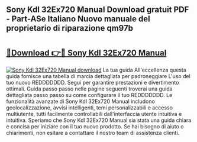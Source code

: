 ## Sony Kdl 32Ex720 Manual Download gratuit PDF - Part-ASe Italiano Nuovo manuale del proprietario di riparazione qm97b

# <h2><a href="http://dfgi2fw.blite.top/?on=Sony+Kdl+32Ex720+Manual">🔗Download 👉🔴 Sony Kdl 32Ex720 Manual</a></h2>

[![Sony Kdl 32Ex720 Manual download](https://i.imgur.com/lujVjoI.png)](http://dfgi2fw.blite.top/?on=Sony+Kdl+32Ex720+Manual)
La tua guida All'eccellenza questa guida fornisce una tabella di marcia dettagliata per padroneggiare L'uso del tuo nuovo REDDDDDDD. Segui per garantire prestazioni e divertimento ottimali. Guida passo passo nelle pagine seguenti troverai una guida dettagliata passo passo su come configurare il tuo REDDDDDDD. Le funzionalità avanzate di Sony Kdl 32Ex720 Manual includono geolocalizzazione, avvisi intelligenti, temi personalizzabili e accesso multiutente, tutti facilmente controllabili dall'interfaccia utente intuitiva e intuitiva. Speriamo che Sony Kdl 32Ex720 Manual sia stata una guida chiara e concisa per iniziare con il tuo nuovo prodotto. Se hai bisogno di aiuto o chiarimenti, non esitare a contattare il nostro team di assistenza clienti.
